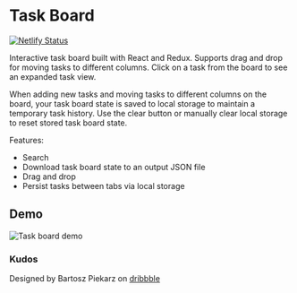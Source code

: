 # Task Board

[![Netlify Status](https://api.netlify.com/api/v1/badges/5d829858-9f8d-498f-b6ca-fac063cc9b24/deploy-status)](https://app.netlify.com/sites/exquisite-starship-1b43af/deploys)

Interactive task board built with React and Redux. Supports drag and drop for moving tasks to different columns. Click on a task from the board to see an expanded task view.

When adding new tasks and moving tasks to different columns on the board, your task board state is saved to local storage to maintain a temporary task history. Use the clear button or manually clear local storage to reset stored task board state.

Features:
- Search
- Download task board state to an output JSON file
- Drag and drop
- Persist tasks between tabs via local storage

## Demo
![Task board demo](https://github.com/tannerdolby/react-task-board/assets/48612525/c218c4ad-e479-4711-9119-74dd36390f3a)

### Kudos
Designed by Bartosz Piekarz on [dribbble](https://dribbble.com/shots/10864133-Task-Management-App/attachments/2519496?mode=media)
